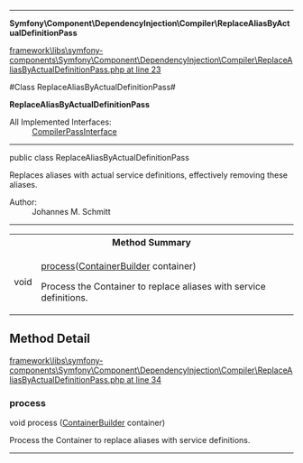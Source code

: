 

- - -

**Symfony\Component\DependencyInjection\Compiler\ReplaceAliasByActualDefinitionPass**


<a href="https://github.com/JeyDotC/Hirudo/blob/master/framework/libs/symfony-components/Symfony/Component/DependencyInjection/Compiler/ReplaceAliasByActualDefinitionPass.php#L23" >framework\libs\symfony-components\Symfony\Component\DependencyInjection\Compiler\ReplaceAliasByActualDefinitionPass.php at line 23</a>

#Class ReplaceAliasByActualDefinitionPass#

**ReplaceAliasByActualDefinitionPass**


<dl>
<dt>All Implemented Interfaces:</dt>
<dd><a href="https://github.com/JeyDotC/Hirudo-docs/blob/master/symfony/component/dependencyinjection/compiler/CompilerPassInterface.md">CompilerPassInterface</a> </dd>
</dl>



- - -

<p class="signature"><span class='k'>public  class</span> <span class='nx'>ReplaceAliasByActualDefinitionPass</span></p>

<div class="comment" id="overview_description"><p>Replaces aliases with actual service definitions, effectively removing these
aliases.</p></div>

<dl>
<dt>Author:</dt>
<dd>Johannes M. Schmitt <schmittjoh@gmail.com></dd>
</dl>


- - -

<table id="summary_method">
<tr><th colspan="2">Method Summary</th></tr>
<tr>
<td><span class='k'></span> <span class='nx'>void</span></td>
<td class="description"><p class="name"><a href="#process">process</a>(<a href="https://github.com/JeyDotC/Hirudo/blob/master/symfony/component/dependencyinjection/ContainerBuilder.md">ContainerBuilder</a> container)</p><p class="description">Process the Container to replace aliases with service definitions.</p></td>
</tr>
</table>

<h2 id="detail_method">Method Detail</h2>

<a href="https://github.com/JeyDotC/Hirudo/blob/master/framework/libs/symfony-components/Symfony/Component/DependencyInjection/Compiler/ReplaceAliasByActualDefinitionPass.php#L34" >framework\libs\symfony-components\Symfony\Component\DependencyInjection\Compiler\ReplaceAliasByActualDefinitionPass.php at line 34</a>

<h3 id="process()">process</h3>
<span class='k'></span> <span class='nx'>void</span> <span class='nf'>process</span> (<a href="https://github.com/JeyDotC/Hirudo/blob/master/symfony/component/dependencyinjection/ContainerBuilder.md">ContainerBuilder</a> container)

<div class="details">
<p>Process the Container to replace aliases with service definitions.</p>
</div>

- - -

